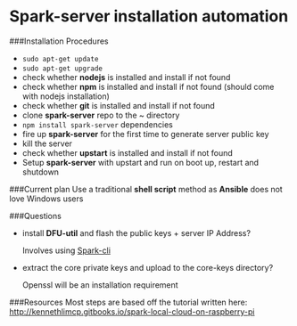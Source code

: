 Spark-server installation automation
======

###Installation Procedures

- `sudo apt-get update`
- `sudo apt-get upgrade`
- check whether **nodejs** is installed and install if not found
- check whether **npm** is installed and install if not found (should come with nodejs installation)
- check whether **git** is installed and install if not found
- clone **spark-server** repo to the ~ directory
- `npm install spark-server` dependencies
- fire up **spark-server** for the first time to generate server public key
- kill the server
- check whether **upstart** is installed and install if not found
- Setup **spark-server** with upstart and run on boot up, restart and shutdown


###Current plan
Use a traditional **shell script** method as **Ansible** does not love Windows users


###Questions

- install **DFU-util** and flash the public keys + server IP Address?

    Involves using [Spark-cli](http://github.com/spark/spark-cli)

- extract the core private keys and upload to the core-keys directory?

    Openssl will be an installation requirement


###Resources
Most steps are based off the tutorial written here: http://kennethlimcp.gitbooks.io/spark-local-cloud-on-raspberry-pi
